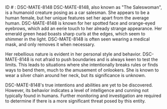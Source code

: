 ID # : DSC-MATE-8148
DSC-MATE-8148, also known as "The Saleswoman", is a humanoid creature posing as a car salesman. She appears to be a human female, but her unique features set her apart from the average human. DSC-MATE-8148 is known for her spotted face and orange-eyed eyebrows, which add an eerie touch to her already strange appearance. Her emerald green head boasts sharp curls at the edges, which seem to shimmer in the light. DSC-MATE-8148 is often seen wearing a medical mask, and only removes it when necessary. 

Her rebellious nature is evident in her personal style and behavior. DSC-MATE-8148 is not afraid to push boundaries and is always keen to test the limits. This leads to situations where she intentionally breaks rules or finds ways to bend them, much to the amusement of onlookers. She is known to wear a silver chain around her neck, but its significance is unknown. 

DSC-MATE-8148's true intentions and abilities are yet to be discovered. However, its behavior indicates a level of intelligence and cunning not typically found in humans. Further monitoring and investigation are required to determine if there is a more significant threat posed by this entity.